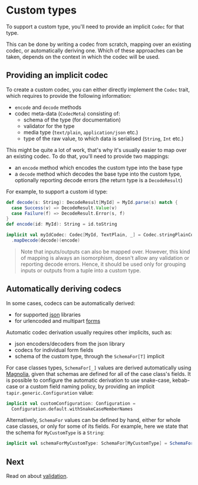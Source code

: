 # Custom types

To support a custom type, you'll need to provide an implicit `Codec` for that type.

This can be done by writing a codec from scratch, mapping over an existing codec, or automatically deriving one.
Which of these approaches can be taken, depends on the context in which the codec will be used.

## Providing an implicit codec

To create a custom codec, you can either directly implement the `Codec` trait, which requires to provide the following
information:

* `encode` and `decode` methods
* codec meta-data (`CodecMeta`) consisting of:
  * schema of the type (for documentation)
  * validator for the type
  * media type (`text/plain`, `application/json` etc.)
  * type of the raw value, to which data is serialised (`String`, `Int` etc.)

This might be quite a lot of work, that's why it's usually easier to map over an existing codec. To do that, you'll 
need to provide two mappings: 

* an `encode` method which encodes the custom type into the base type
* a `decode` method which decodes the base type into the custom type, optionally reporting decode errors (the return
type is a `DecodeResult`)

For example, to support a custom id type:

```scala
def decode(s: String): DecodeResult[MyId] = MyId.parse(s) match {
  case Success(v) => DecodeResult.Value(v)
  case Failure(f) => DecodeResult.Error(s, f)
}
def encode(id: MyId): String = id.toString

implicit val myIdCodec: Codec[MyId, TextPlain, _] = Codec.stringPlainCodecUtf8
  .mapDecode(decode)(encode)
```

> Note that inputs/outputs can also be mapped over. However, this kind of mapping is always an isomorphism, doesn't
> allow any validation or reporting decode errors. Hence, it should be used only for grouping inputs or outputs
> from a tuple into a custom type.

## Automatically deriving codecs

In some cases, codecs can be automatically derived:

* for supported [json](json.html) libraries
* for urlencoded and multipart [forms](forms.html)

Automatic codec derivation usually requires other implicits, such as:

* json encoders/decoders from the json library
* codecs for individual form fields
* schema of the custom type, through the `SchemaFor[T]` implicit

For case classes types, `SchemaFor[_]` values are derived automatically using [Magnolia](https://propensive.com/opensource/magnolia/), given
that schemas are defined for all of the case class's fields. It is possible to configure the automatic derivation to use
snake-case, kebab-case or a custom field naming policy, by providing an implicit `tapir.generic.Configuration` value:

```scala
implicit val customConfiguration: Configuration =
  Configuration.default.withSnakeCaseMemberNames
```

Alternatively, `SchemaFor` values can be defined by hand, either for whole case classes, or only for some of its fields.
For example, here we state that the schema for `MyCustomType` is a `String`:

```scala
implicit val schemaForMyCustomType: SchemaFor[MyCustomType] = SchemaFor(Schema.SString)
```

## Next

Read on about [validation](validation.html).
